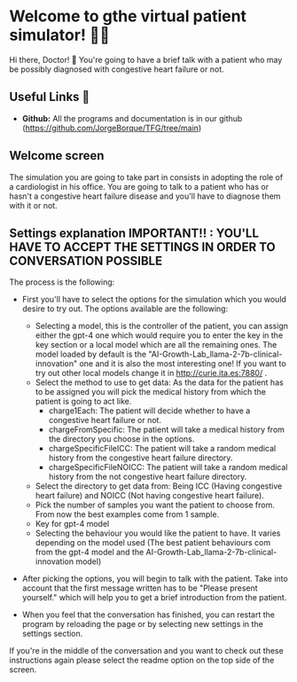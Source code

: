 # Welcome to gthe virtual patient simulator! 🚀🤖

Hi there, Doctor! 👋 You're going to have a brief talk with a patient who may be possibly diagnosed with congestive heart failure or not.

## Useful Links 🔗

- **Github:** All the programs and documentation is in our github (https://github.com/JorgeBorque/TFG/tree/main)

## Welcome screen

The simulation you are going to take part in consists in adopting the role of a cardiologist in his office. 
You are going to talk to a patient who has or hasn't a congestive heart failure disease and you'll have to diagnose them with it or not.


## Settings explanation  IMPORTANT!! : YOU'LL HAVE TO ACCEPT THE SETTINGS IN ORDER TO CONVERSATION POSSIBLE 

The process is the following: 

- First you'll have to select the options for the simulation which you would desire to try out. The options available are the following:
    - Selecting a model, this is the controller of the patient, you can assign either the gpt-4 one which would require you to enter the key in the key section or a local model which are all the remaining ones. The model loaded by default is the "AI-Growth-Lab_llama-2-7b-clinical-innovation" one and it is also the most interesting one! If you want to try out other local models change it in http://curie.ita.es:7880/ .
    - Select the method to use to get data: As the data for the patient has to be assigned you will pick the medical history from which the patient is going to act like. 
        - charge1Each: The patient will decide whether to have a congestive heart failure or not.
        - chargeFromSpecific: The patient will take a medical history from the directory you choose in the options.
        - chargeSpecificFileICC: The patient will take a random medical history from the congestive heart failure directory.
        - chargeSpecificFileNOICC: The patient will take a random medical history from the not congestive heart failure directory.
    - Select the directory to get data from: Being ICC (Having congestive heart failure) and NOICC (Not having congestive heart failure).
    - Pick the number of samples you want the patient to choose from. From now the best examples come from 1 sample.
    - Key for gpt-4 model
    - Selecting the behaviour you would like the patient to have. It varies depending on the model used (The best patient behaviours com from the gpt-4 model and the AI-Growth-Lab_llama-2-7b-clinical-innovation model)

- After picking the options, you will begin to talk with the patient. Take into account that the first message written has to be "Please present yourself." which will help you to get a brief introduction from the patient.

- When you feel that the conversation has finished, you can restart the program by reloading the page or by selecting new settings in the settings section.


If you're in the middle of the conversation and you want to check out these instructions again please select the readme option on the top side of the screen.
